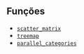 
## Funções

- [`scatter_matrix`](scatter_matrix.md)
- [`treemap`](python/libraries/plotly/functions/treemap.md)
- [`parallel_categories`](python/libraries/plotly/functions/parallel_categories.md)

